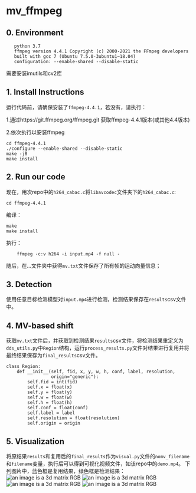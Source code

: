 # mv_ffmpeg

## 0. Environment

```OS ubuntu~18.04
   python 3.7
   ffmpeg version 4.4.1 Copyright (c) 2000-2021 the FFmpeg developers
   built with gcc 7 (Ubuntu 7.5.0-3ubuntu1~18.04)
   configuration: --enable-shared --disable-static

```
需要安装imutils和cv2库
## 1. Install Instructions

运行代码前，请确保安装了```ffmpeg-4.4.1```，若没有，请执行：

1.通过https://git.ffmpeg.org/ffmpeg.git  获取ffmpeg-4.4.1版本(或其他4.4版本)

2.依次执行以安装ffmpeg

   ```
   cd ffmpeg-4.4.1
   ./configure --enable-shared --disable-static
   make -j8
   make install
   ```   


## 2. Run our code

现在，用次repo中的```h264_cabac.c```将```libavcodec```文件夹下的```h264_cabac.c```:

```cd ffmpeg-4.4.1```

编译：

```
make
make install
```

执行：

```
    ffmpeg -c:v h264 -i input.mp4 -f null - 
```

随后，在...文件夹中获得```mv.txt```文件保存了所有帧的运动向量信息；

## 3. Detection

使用任意目标检测模型对```input.mp4```进行检测，检测结果保存在```results```csv文件中。

## 4. MV-based shift

获取```mv.txt```文件后，并获取到检测结果```results```csv文件，将检测结果重定义为```dds_utils.py```中```Region```结构，运行```process_results.py```文件对结果进行复用并将最终结果保存为```final_results```csv文件。
```
class Region:
    def __init__(self, fid, x, y, w, h, conf, label, resolution,
                 origin="generic"):
        self.fid = int(fid)
        self.x = float(x)
        self.y = float(y)
        self.w = float(w)
        self.h = float(h)
        self.conf = float(conf)
        self.label = label
        self.resolution = float(resolution)
        self.origin = origin
```

## 5. Visualization

将原结果```results```和复用后的```final_results```作为```visual.py```文件的```nomv_filename```和```filename```变量，执行后可以得到可视化视频文件，如该repo中的```demo.mp4```。
下列图片中，蓝色框是复用结果，绿色框是检测结果：
![an image is a 3d matrix RGB](/0000000125.png "An image is a 3D matrix")
![an image is a 3d matrix RGB](/0000000151.png "An image is a 3D matrix")
![an image is a 3d matrix RGB](/0000000155.png "An image is a 3D matrix")
![an image is a 3d matrix RGB](/0000000177.png "An image is a 3D matrix")

